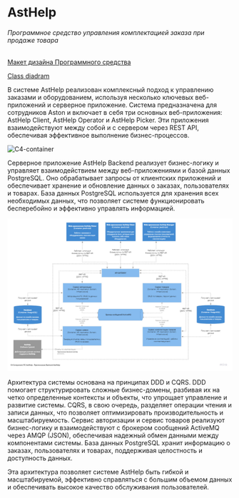 # AstHelp
###### Программное средство управления комплектацией заказа при продаже товара

 [Макет дизайна Программного средства](https://www.figma.com/design/8CPJnddexH57UAMTKLGtJ4/%D0%B4%D0%B8%D0%BF%D0%BB%D0%BE%D0%BC?node-id=0-1&t=XpH2bcQ2ieBZyz36-1)

 [Class diadram](https://github.com/polinaLesak/AstHelp/blob/main/doc/images/class.png)


В системе AstHelp реализован комплексный подход к управлению заказами и оборудованием, используя несколько ключевых веб-приложений и серверное приложение. Система предназначена для сотрудников Aston и включает в себя три основных веб-приложения: AstHelp Client, AstHelp Operator и AstHelp Picker. Эти приложения взаимодействуют между собой и с сервером через REST API, обеспечивая эффективное выполнение бизнес-процессов.

![C4-container](https://github.com/polinaLesak/AstHelp/blob/main/doc/images/C4_ontainer.jpg)
 

Серверное приложение AstHelp Backend реализует бизнес-логику и управляет взаимодействием между веб-приложениями и базой данных PostgreSQL. Оно обрабатывает запросы от клиентских приложений и обеспечивает хранение и обновление данных о заказах, пользователях и товарах. База данных PostgreSQL используется для хранения всех необходимых данных, что позволяет системе функционировать бесперебойно и эффективно управлять информацией.

![C4-component](https://github.com/polinaLesak/AstHelp/blob/main/doc/images/C4_component.jpg)


Архитектура системы основана на принципах DDD и CQRS. DDD помогает структурировать сложные бизнес-домены, разбивая их на четко определенные контексты и объекты, что упрощает управление и развитие системы. CQRS, в свою очередь, разделяет операции чтения и записи данных, что позволяет оптимизировать производительность и масштабируемость. Сервис авторизации и сервис товаров реализуют бизнес-логику и взаимодействуют с брокером сообщений ActiveMQ через AMQP (JSON), обеспечивая надежный обмен данными между компонентами системы. База данных PostgreSQL хранит информацию о заказах, пользователях и товарах, поддерживая целостность и доступность данных.

Эта архитектура позволяет системе AstHelp быть гибкой и масштабируемой, эффективно справляться с большим объемом данных и обеспечивать высокое качество обслуживания пользователей.

